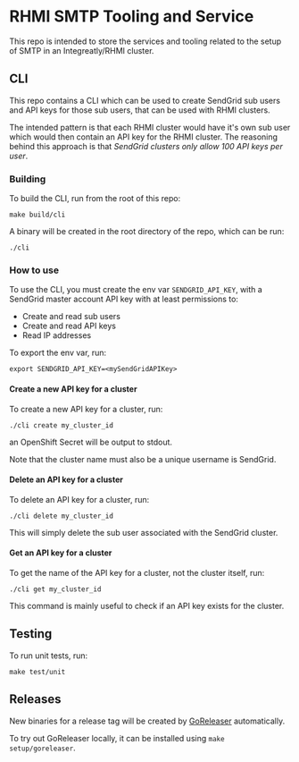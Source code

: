 # RHMI SMTP Tooling and Service

This repo is intended to store the services and tooling related to the setup of
SMTP in an Integreatly/RHMI cluster.

## CLI

This repo contains a CLI which can be used to create SendGrid sub users and API
keys for those sub users, that can be used with RHMI clusters.

The intended pattern is that each RHMI cluster would have it's own sub user
which would then contain an API key for the RHMI cluster. The reasoning behind
this approach is that *SendGrid clusters only allow 100 API keys per user*.

### Building

To build the CLI, run from the root of this repo:

```
make build/cli
```

A binary will be created in the root directory of the repo, which can be run:

```
./cli
```


### How to use

To use the CLI, you must create the env var `SENDGRID_API_KEY`, with a SendGrid master account API key with at least
permissions to:

- Create and read sub users
- Create and read API keys
- Read IP addresses

To export the env var, run:

```
export SENDGRID_API_KEY=<mySendGridAPIKey>
```

#### Create a new API key for a cluster

To create a new API key for a cluster, run:

```
./cli create my_cluster_id
```

an OpenShift Secret will be output to stdout.

Note that the cluster name must also be a unique username is SendGrid.

#### Delete an API key for a cluster

To delete an API key for a cluster, run:

```
./cli delete my_cluster_id
```

This will simply delete the sub user associated with the SendGrid cluster.

#### Get an API key for a cluster

To get the name of the API key for a cluster, not the cluster itself, run:

```
./cli get my_cluster_id
```

This command is mainly useful to check if an API key exists for the cluster.

## Testing

To run unit tests, run:

```
make test/unit
```

## Releases

New binaries for a release tag will be created by [GoReleaser](https://goreleaser.com/) automatically.

To try out GoReleaser locally, it can be installed using `make setup/goreleaser`. 